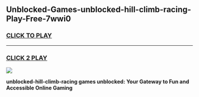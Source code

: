 
## Unblocked-Games-unblocked-hill-climb-racing-Play-Free-7wwi0
<h3>
<a href="https://premium76.site?title=unblocked-hill-climb-racing&ref=12A">CLICK TO PLAY</a></h3>
<hr>

<h3>
<a href="https://premium76.site?title=unblocked-hill-climb-racing&ref=12A">CLICK 2 PLAY</a>
  
</h3>

<a href="https://premium76.site?title=unblocked-hill-climb-racing&ref=12A"><img src="https://clearcache.store/games.png"></a>


**unblocked-hill-climb-racing games unblocked: Your Gateway to Fun and Accessible Online Gaming**
